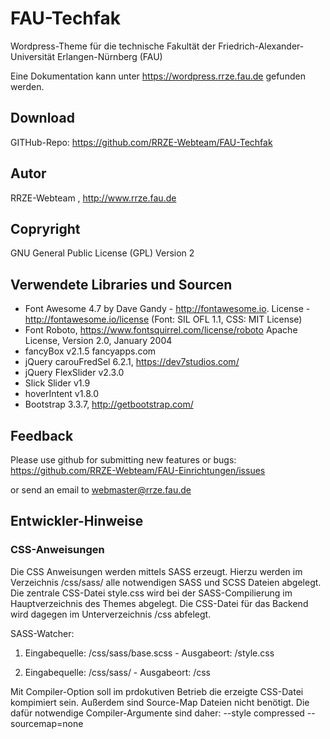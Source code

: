 # FAU-Techfak

Wordpress-Theme für die technische Fakultät der Friedrich-Alexander-Universität Erlangen-Nürnberg (FAU)

Eine Dokumentation kann unter https://wordpress.rrze.fau.de  gefunden werden.

## Download 

GITHub-Repo: https://github.com/RRZE-Webteam/FAU-Techfak


## Autor 
RRZE-Webteam , http://www.rrze.fau.de

## Copryright

GNU General Public License (GPL) Version 2 


## Verwendete Libraries und Sourcen

* Font Awesome 4.7 by Dave Gandy - http://fontawesome.io. 
  License - http://fontawesome.io/license (Font: SIL OFL 1.1, CSS: MIT License)
* Font Roboto, https://www.fontsquirrel.com/license/roboto
  Apache License, Version 2.0, January 2004
* fancyBox v2.1.5 fancyapps.com 
* jQuery carouFredSel 6.2.1, https://dev7studios.com/
* jQuery FlexSlider v2.3.0
* Slick Slider v1.9
* hoverIntent v1.8.0
* Bootstrap 3.3.7, http://getbootstrap.com/



## Feedback

Please use github for submitting new features or bugs:
 https://github.com/RRZE-Webteam/FAU-Einrichtungen/issues

or send an email to 
 webmaster@rrze.fau.de



## Entwickler-Hinweise

### CSS-Anweisungen

Die CSS Anweisungen werden mittels SASS erzeugt. Hierzu werden im Verzeichnis
  /css/sass/
alle notwendigen SASS und SCSS Dateien abgelegt.
Die zentrale CSS-Datei style.css wird bei der SASS-Compilierung im 
Hauptverzeichnis des Themes abgelegt. Die CSS-Datei für das Backend wird
dagegen im Unterverzeichnis /css abfelegt.

SASS-Watcher:
1. Eingabequelle:   /css/sass/base.scss    -   Ausgabeort:     /style.css

2. Eingabequelle:  /css/sass/  -   Ausgabeort:     /css

Mit Compiler-Option soll im prdokutiven Betrieb die erzeigte CSS-Datei kompimiert 
sein. Außerdem sind Source-Map Dateien nicht benötigt. Die dafür notwendige 
Compiler-Argumente sind daher:
   --style compressed  --sourcemap=none

 